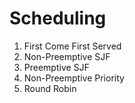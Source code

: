 # Scheduling

1. First Come First Served
2. Non-Preemptive SJF
3. Preemptive SJF
4. Non-Preemptive Priority
5. Round Robin

